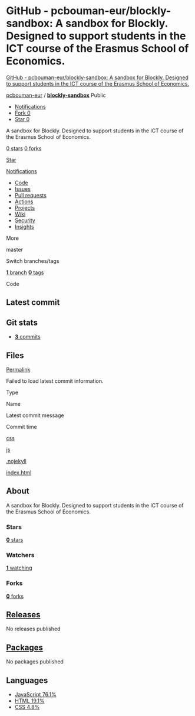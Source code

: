 # GitHub - pcbouman-eur/blockly-sandbox: A sandbox for Blockly. Designed to support students in the ICT course of the Erasmus School of Economics.
[GitHub - pcbouman-eur/blockly-sandbox: A sandbox for Blockly. Designed to support students in the ICT course of the Erasmus School of Economics.](https://hub.gitfast.tk/pcbouman-eur/blockly-sandbox) 

 [pcbouman-eur](https://hub.gitfast.tk/pcbouman-eur) / **[blockly-sandbox](https://hub.gitfast.tk/pcbouman-eur/blockly-sandbox)** Public

-   [Notifications](https://hub.gitfast.tk/login?return_to=%2Fpcbouman-eur%2Fblockly-sandbox)
-   [Fork 0](https://hub.gitfast.tk/login?return_to=%2Fpcbouman-eur%2Fblockly-sandbox)
-   [Star 0](https://hub.gitfast.tk/login?return_to=%2Fpcbouman-eur%2Fblockly-sandbox)

A sandbox for Blockly. Designed to support students in the ICT course of the Erasmus School of Economics.

[0 stars](https://hub.gitfast.tk/pcbouman-eur/blockly-sandbox/stargazers) [0 forks](https://hub.gitfast.tk/pcbouman-eur/blockly-sandbox/network/members)

[Star](https://hub.gitfast.tk/login?return_to=%2Fpcbouman-eur%2Fblockly-sandbox)

[Notifications](https://hub.gitfast.tk/login?return_to=%2Fpcbouman-eur%2Fblockly-sandbox)

-   [Code](https://hub.gitfast.tk/pcbouman-eur/blockly-sandbox)
-   [Issues](https://hub.gitfast.tk/pcbouman-eur/blockly-sandbox/issues)
-   [Pull requests](https://hub.gitfast.tk/pcbouman-eur/blockly-sandbox/pulls)
-   [Actions](https://hub.gitfast.tk/pcbouman-eur/blockly-sandbox/actions)
-   [Projects](https://hub.gitfast.tk/pcbouman-eur/blockly-sandbox/projects?type=beta)
-   [Wiki](https://hub.gitfast.tk/pcbouman-eur/blockly-sandbox/wiki)
-   [Security](https://hub.gitfast.tk/pcbouman-eur/blockly-sandbox/security)
-   [Insights](https://hub.gitfast.tk/pcbouman-eur/blockly-sandbox/pulse)

More

master

Switch branches/tags

[**1** branch](https://hub.gitfast.tk/pcbouman-eur/blockly-sandbox/branches) [**0** tags](https://hub.gitfast.tk/pcbouman-eur/blockly-sandbox/tags)

Code

## Latest commit

## Git stats

-   [**3** commits](https://hub.gitfast.tk/pcbouman-eur/blockly-sandbox/commits/master)

## Files

[Permalink](https://hub.gitfast.tk/pcbouman-eur/blockly-sandbox/tree/57dadbb31deec0374cb9497ad599b01546c08fc9)

Failed to load latest commit information.

Type

Name

Latest commit message

Commit time

[css](https://hub.gitfast.tk/pcbouman-eur/blockly-sandbox/tree/master/css "css")

[js](https://hub.gitfast.tk/pcbouman-eur/blockly-sandbox/tree/master/js "js")

[.nojekyll](https://hub.gitfast.tk/pcbouman-eur/blockly-sandbox/blob/master/.nojekyll ".nojekyll")

[index.html](https://hub.gitfast.tk/pcbouman-eur/blockly-sandbox/blob/master/index.html "index.html")

## About

A sandbox for Blockly. Designed to support students in the ICT course of the Erasmus School of Economics.

### Stars

[**0** stars](https://hub.gitfast.tk/pcbouman-eur/blockly-sandbox/stargazers)

### Watchers

[**1** watching](https://hub.gitfast.tk/pcbouman-eur/blockly-sandbox/watchers)

### Forks

[**0** forks](https://hub.gitfast.tk/pcbouman-eur/blockly-sandbox/network/members)

## [Releases](https://hub.gitfast.tk/pcbouman-eur/blockly-sandbox/releases)

No releases published

## [Packages](https://hub.gitfast.tk/users/pcbouman-eur/packages?repo_name=blockly-sandbox)

No packages published  

## Languages

-   [JavaScript 76.1%](https://hub.gitfast.tk/pcbouman-eur/blockly-sandbox/search?l=javascript)
-   [HTML 19.1%](https://hub.gitfast.tk/pcbouman-eur/blockly-sandbox/search?l=html)
-   [CSS 4.8%](https://hub.gitfast.tk/pcbouman-eur/blockly-sandbox/search?l=css)
